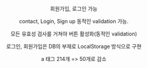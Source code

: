 <div align="center">
<p>

회원가입, 로그인 가능

</p>

<p>

contact, Login, Sign up 동적인 validation 가능.

</p>
<p>

모든 유효성 검사를 거쳐야 버튼 활성화(동적인 validation)

</p>
<p>

로그인, 회원가입은 DB의 부재로 LocalStorage 방식으로 구현

</p>
<p>

a 태그 214개 => 50개로 감소

</p>
<p>

</p>
<p>

</p>
<p>

</p>
<p>

</p>
<p>

</p>
<p>

</p>
<p>

</p>
</div>
